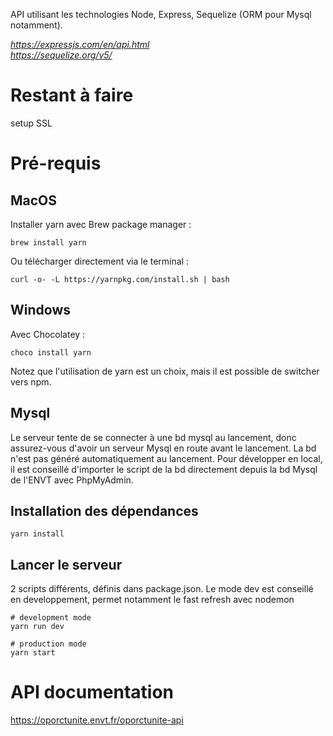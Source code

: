 API utilisant les technologies Node, Express, Sequelize (ORM pour Mysql notamment).

*https://expressjs.com/en/api.html* <br>
*https://sequelize.org/v5/*

# Restant à faire
setup SSL

# Pré-requis

## MacOS

Installer yarn avec Brew package manager :

```
brew install yarn
```

Ou télécharger directement via le terminal :

```
curl -o- -L https://yarnpkg.com/install.sh | bash
```

## Windows

Avec Chocolatey :

```
choco install yarn
```

Notez que l'utilisation de yarn est un choix, mais il est possible de switcher vers npm.


## Mysql

Le serveur tente de se connecter à une bd mysql au lancement, donc assurez-vous d'avoir un serveur Mysql en route
avant le lancement. 
La bd n'est pas généré automatiquement au lancement. 
Pour développer en local, il est conseillé d'importer le script de la bd directement depuis la bd Mysql de l'ENVT avec PhpMyAdmin.


## Installation des dépendances

```
yarn install
```

## Lancer le serveur

2 scripts différents, définis dans package.json. 
Le mode dev est conseillé en developpement, permet notamment le fast refresh avec nodemon

```
# development mode
yarn run dev

# production mode
yarn start
```


# API documentation
https://oporctunite.envt.fr/oporctunite-api






